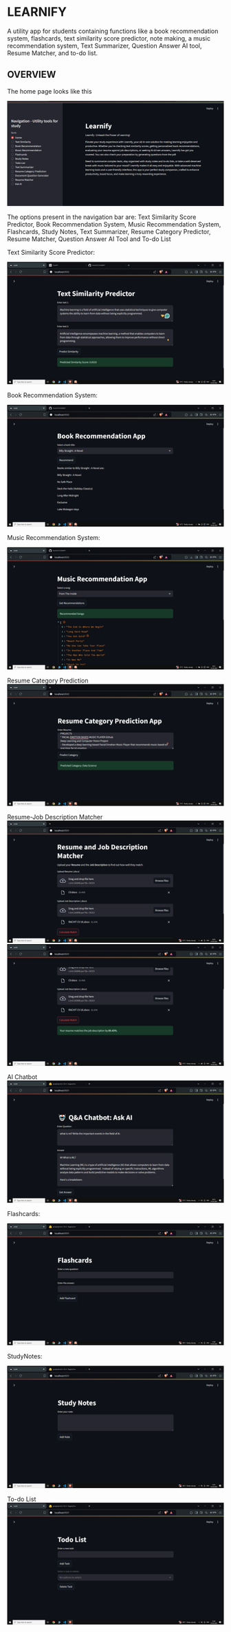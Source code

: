 # LEARNIFY

A utility app for students containing functions like a book recommendation system, flashcards, text similarity score predictor, note making, a music recommendation system, Text Summarizer, Question Answer AI tool, Resume Matcher, and to-do list.

## OVERVIEW
The home page looks like this

![Home Page](https://github.com/Rachit2527/LEARNIFY/blob/master/Home.png?raw=true)

The options present in the navigation bar are: Text Similarity Score Predictor, Book Recommendation System, Music Recommendation System, Flashcards, Study Notes, Text Summarizer, Resume Category Predictor, Resume Matcher, Question Answer AI Tool and To-do List

Text Similarity Score Predictor:

![Text Similarity](https://github.com/Rachit2527/LEARNIFY/blob/master/Screenshot%20(2968).png?raw=true)

Book Recommendation System:

![Book Recommendation)](https://github.com/Rachit2527/LEARNIFY/blob/master/Screenshot%20(2969).png?raw=true)

Music Recommendation System:

![Music Recommendation](https://github.com/Rachit2527/LEARNIFY/blob/master/Screenshot%20(2970).png?raw=true)

Resume Category Prediction
![Resume Category Prediction](https://github.com/Rachit2527/LEARNIFY/blob/master/Screenshot%20(2971).png?raw=true)

Resume-Job Description Matcher
![Resume-Job Description Matcher](https://github.com/Rachit2527/LEARNIFY/blob/master/Screenshot%20(2972).png?raw=true)
![Resume-Job Description Matcher](https://github.com/Rachit2527/LEARNIFY/blob/master/Screenshot%20(2973).png?raw=true)

AI Chatbot
![AI Chatbot](https://github.com/Rachit2527/LEARNIFY/blob/master/Screenshot%20(2974).png?raw=true)

Flashcards:

![Flashcards](https://github.com/Rachit2527/LEARNIFY/blob/master/Screenshot%20(2975).png?raw=true)

StudyNotes:

![StudyNotes](https://github.com/Rachit2527/LEARNIFY/blob/master/Screenshot%20(2976).png?raw=true)

To-do List
![ToDo List](https://github.com/Rachit2527/LEARNIFY/blob/master/Screenshot%20(2977).png?raw=true)

